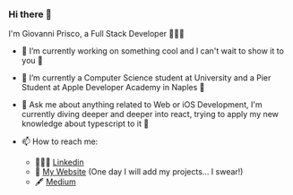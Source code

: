 ### Hi there 👋

I'm Giovanni Prisco, a Full Stack Developer 👨🏻‍💻

- 🔭 I’m currently working on something cool and I can't wait to show it to you 🤩

- 🌱 I’m currently a Computer Science student at University and a Pier Student at Apple Developer Academy in Naples 🍎

- 💬 Ask me about anything related to Web or iOS Development, I'm currently diving deeper and deeper into react, trying to apply my new knowledge about typescript to it 🚀

- 📫 How to reach me: 
  - 👨🏻‍💻 [Linkedin](https://www.linkedin.com/in/priscogiovanni/)
  - 🚀 [My Website](https://prisco.dev) (One day I will add my projects... I swear!)
  - 🖋 [Medium](https://medium.com/@gprisco01)
